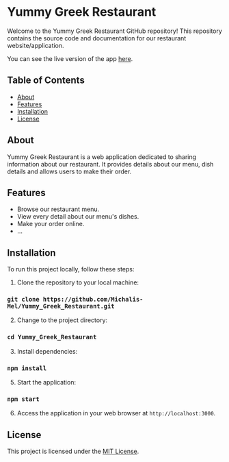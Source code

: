 # Yummy Greek Restaurant

Welcome to the Yummy Greek Restaurant GitHub repository! This repository contains the source code and documentation for our restaurant website/application.

You can see the live version of the app [here](https://michalis-mel.github.io/Yummy_Greek_Restaurant/).

## Table of Contents

- [About](#about)
- [Features](#features)
- [Installation](#installation)
- [License](#license)

## About

Yummy Greek Restaurant is a web application dedicated to sharing information about our restaurant. It provides details about our menu, dish details and allows users to make their order.

## Features

- Browse our restaurant menu.
- View every detail about our menu's dishes.
- Make your order online.
- ...

## Installation

To run this project locally, follow these steps:

1. Clone the repository to your local machine:

### `git clone https://github.com/Michalis-Mel/Yummy_Greek_Restaurant.git`

2. Change to the project directory:

### `cd Yummy_Greek_Restaurant`

3. Install dependencies:

### `npm install`

5. Start the application:

### `npm start`

6. Access the application in your web browser at `http://localhost:3000`.

## License

This project is licensed under the [MIT License](LICENSE).
